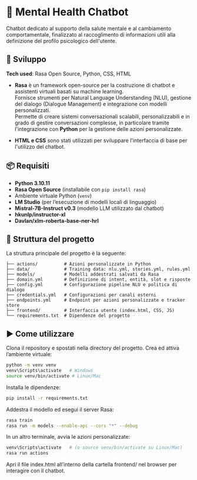 # 🧠 Mental Health Chatbot

Chatbot dedicato al supporto della salute mentale e al cambiamento comportamentale, finalizzato al raccoglimento di informazioni utili alla definizione del profilo psicologico dell'utente.  

## 🚀 Sviluppo
**Tech used**: Rasa Open Source, Python, CSS, HTML  

- **Rasa** è un framework open-source per la costruzione di chatbot e assistenti virtuali basati su machine learning.  
  Fornisce strumenti per Natural Language Understanding (NLU), gestione del dialogo (Dialogue Management) e integrazione con modelli personalizzati.  
  Permette di creare sistemi conversazionali scalabili, personalizzabili e in grado di gestire conversazioni complesse, in particolare tramite l'integrazione con **Python** per la gestione delle azioni personalizzate.  

- **HTML e CSS** sono stati utilizzati per sviluppare l'interfaccia di base per l'utilizzo del chatbot.  

## 📦 Requisiti
- **Python 3.10.11**  
- **Rasa Open Source** (installabile con `pip install rasa`)  
- Ambiente virtuale Python (`venv`)
- **LM Studio** (per l’esecuzione di modelli locali di linguaggio)  
- **Mistral-7B-Instruct v0.3** (modello LLM utilizzato dal chatbot)
- **hkunlp/instructor-xl**
- **Davlan/xlm-roberta-base-ner-hrl**

  
## 📂 Struttura del progetto
La struttura principale del progetto è la seguente:
```plaintext
├── actions/          # Azioni personalizzate in Python  
├── data/             # Training data: nlu.yml, stories.yml, rules.yml  
├── models/           # Modelli addestrati salvati da Rasa  
├── domain.yml        # Definizione di intent, entità, slot e risposte  
├── config.yml        # Configurazione pipeline NLU e politica di dialogo  
├── credentials.yml   # Configurazioni per canali esterni  
├── endpoints.yml     # Endpoint per azioni personalizzate e tracker store  
├── frontend/         # Interfaccia utente (index.html, CSS, JS)  
└── requirements.txt  # Dipendenze del progetto
```  
## ▶️ Come utilizzare
Clona il repository e spostati nella directory del progetto. Crea ed attiva l’ambiente virtuale:  
```bash
python -m venv venv  
venv\Scripts\activate   # Windows  
source venv/bin/activate # Linux/Mac
```

Installa le dipendenze:
```bash
pip install -r requirements.txt
```
Addestra il modello ed esegui il server Rasa:
```bash
rasa train
rasa run -m models --enable-api --cors "*" --debug
```
In un altro terminale, avvia le azioni personalizzate:
```bash
venv\Scripts\activate   # (o source venv/bin/activate su Linux/Mac)
rasa run actions
```

Apri il file index.html all’interno della cartella frontend/ nel browser per interagire con il chatbot.

